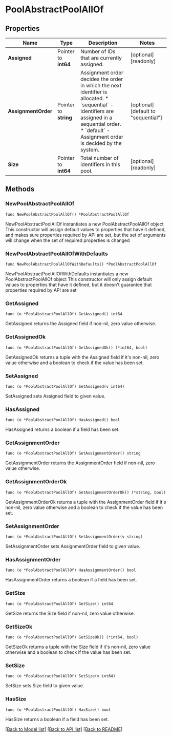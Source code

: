# PoolAbstractPoolAllOf

## Properties

Name | Type | Description | Notes
------------ | ------------- | ------------- | -------------
**Assigned** | Pointer to **int64** | Number of IDs that are currently assigned. | [optional] [readonly] 
**AssignmentOrder** | Pointer to **string** | Assignment order decides the order in which the next identifier is allocated. * &#x60;sequential&#x60; - Identifiers are assigned in a sequential order. * &#x60;default&#x60; - Assignment order is decided by the system. | [optional] [default to "sequential"]
**Size** | Pointer to **int64** | Total number of identifiers in this pool. | [optional] [readonly] 

## Methods

### NewPoolAbstractPoolAllOf

`func NewPoolAbstractPoolAllOf() *PoolAbstractPoolAllOf`

NewPoolAbstractPoolAllOf instantiates a new PoolAbstractPoolAllOf object
This constructor will assign default values to properties that have it defined,
and makes sure properties required by API are set, but the set of arguments
will change when the set of required properties is changed

### NewPoolAbstractPoolAllOfWithDefaults

`func NewPoolAbstractPoolAllOfWithDefaults() *PoolAbstractPoolAllOf`

NewPoolAbstractPoolAllOfWithDefaults instantiates a new PoolAbstractPoolAllOf object
This constructor will only assign default values to properties that have it defined,
but it doesn't guarantee that properties required by API are set

### GetAssigned

`func (o *PoolAbstractPoolAllOf) GetAssigned() int64`

GetAssigned returns the Assigned field if non-nil, zero value otherwise.

### GetAssignedOk

`func (o *PoolAbstractPoolAllOf) GetAssignedOk() (*int64, bool)`

GetAssignedOk returns a tuple with the Assigned field if it's non-nil, zero value otherwise
and a boolean to check if the value has been set.

### SetAssigned

`func (o *PoolAbstractPoolAllOf) SetAssigned(v int64)`

SetAssigned sets Assigned field to given value.

### HasAssigned

`func (o *PoolAbstractPoolAllOf) HasAssigned() bool`

HasAssigned returns a boolean if a field has been set.

### GetAssignmentOrder

`func (o *PoolAbstractPoolAllOf) GetAssignmentOrder() string`

GetAssignmentOrder returns the AssignmentOrder field if non-nil, zero value otherwise.

### GetAssignmentOrderOk

`func (o *PoolAbstractPoolAllOf) GetAssignmentOrderOk() (*string, bool)`

GetAssignmentOrderOk returns a tuple with the AssignmentOrder field if it's non-nil, zero value otherwise
and a boolean to check if the value has been set.

### SetAssignmentOrder

`func (o *PoolAbstractPoolAllOf) SetAssignmentOrder(v string)`

SetAssignmentOrder sets AssignmentOrder field to given value.

### HasAssignmentOrder

`func (o *PoolAbstractPoolAllOf) HasAssignmentOrder() bool`

HasAssignmentOrder returns a boolean if a field has been set.

### GetSize

`func (o *PoolAbstractPoolAllOf) GetSize() int64`

GetSize returns the Size field if non-nil, zero value otherwise.

### GetSizeOk

`func (o *PoolAbstractPoolAllOf) GetSizeOk() (*int64, bool)`

GetSizeOk returns a tuple with the Size field if it's non-nil, zero value otherwise
and a boolean to check if the value has been set.

### SetSize

`func (o *PoolAbstractPoolAllOf) SetSize(v int64)`

SetSize sets Size field to given value.

### HasSize

`func (o *PoolAbstractPoolAllOf) HasSize() bool`

HasSize returns a boolean if a field has been set.


[[Back to Model list]](../README.md#documentation-for-models) [[Back to API list]](../README.md#documentation-for-api-endpoints) [[Back to README]](../README.md)


